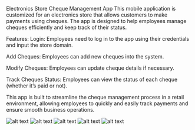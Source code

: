 Electronics Store Cheque Management App
This mobile application is customized for an electronics store that allows customers to make payments using cheques. The app is designed to help employees manage cheques efficiently and keep track of their status.

Features:
Login: Employees need to log in to the app using their credentials and input the store domain.

Add Cheques: Employees can add new cheques into the system.

Modify Cheques: Employees can update cheque details if necessary.

Track Cheques Status: Employees can view the status of each cheque (whether it’s paid or not).

This app is built to streamline the cheque management process in a retail environment, allowing employees to quickly and easily track payments and ensure smooth business operations.


![alt text](image.png)
![alt text](image-1.png)
![alt text](image-2.png)
![alt text](image-3.png)
![alt text](image-4.png)